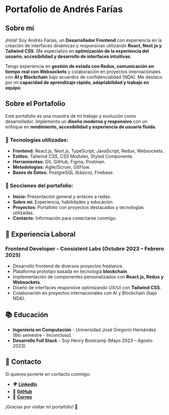 # Portafolio de Andrés Farías

## Sobre mí
¡Hola! Soy Andrés Farías, un **Desarrollador Frontend** con experiencia en la creación de interfaces dinámicas y responsivas utilizando **React, Next.js y Tailwind CSS**. Me especializo en **optimización de la experiencia del usuario, accesibilidad y desarrollo de interfaces intuitivas**. 

Tengo experiencia en **gestión de estado con Redux, comunicación en tiempo real con Websockets** y colaboración en proyectos internacionales con **AI y Blockchain** bajo acuerdos de confidencialidad (NDA). Me destaco por mi **capacidad de aprendizaje rápido, adaptabilidad y trabajo en equipo**.

## Sobre el Portafolio
Este portafolio es una muestra de mi trabajo y evolución como desarrollador. Implementa un **diseño moderno y responsivo** con un enfoque en **rendimiento, accesibilidad y experiencia de usuario fluida**.

### 🚀 Tecnologías utilizadas:
- **Frontend:** React.js, Next.js, TypeScript, JavaScript, Redux, Websockets.
- **Estilos:** Tailwind CSS, CSS Modules, Styled Components.
- **Herramientas:** Git, GitHub, Figma, Postman.
- **Metodologías:** Agile/Scrum, GitFlow.
- **Bases de Datos:** PostgreSQL (básico), Firebase.

### 📌 Secciones del portafolio:
- **Inicio:** Presentación general y enlaces a redes.
- **Sobre mí:** Experiencia, habilidades y educación.
- **Proyectos:** Portafolio con proyectos destacados y tecnologías utilizadas.
- **Contacto:** Información para conectarse conmigo.

## 💼 Experiencia Laboral
### Frontend Developer - Consistent Labs (Octubre 2023 – Febrero 2025)
- Desarrollo frontend de diversos proyectos freelance.
- Plataforma prototipo basada en tecnología **blockchain**.
- Implementación de componentes personalizados con **React.js, Redux y Websockets**.
- Diseño de interfaces responsive optimizando UX/UI con **Tailwind CSS**.
- Colaboración en proyectos internacionales con AI y Blockchain (bajo NDA).

## 📚 Educación
- **Ingeniería en Computación** - Universidad José Gregorio Hernández (6to semestre - Inconcluso).
- **Desarrollo Full Stack** - Soy Henry Bootcamp (Mayo 2023 – Agosto 2023).

## 📩 Contacto
Si quieres ponerte en contacto conmigo:

- 🌍 **[LinkedIn](https://linkedin.com/in/andjf93)**
- 🐙 **[GitHub](https://github.com/andresjf93)**
- 📩 **[Correo](mailto:andresjf93@gmail.com)**

¡Gracias por visitar mi portafolio! 🚀

